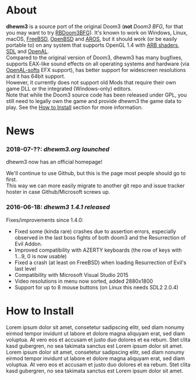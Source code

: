# About

**dhewm3** is a source port of the original Doom3 (**not** *Doom3 BFG*, for that you may want to
try [RBDoom3BFG](https://github.com/RobertBeckebans/RBDOOM-3-BFG/)).
It's known to work on Windows, Linux, macOS, [FreeBSD](https://freebsd.org),
[OpenBSD](https://openbsd.org) and [AROS](http://www.aros.org/),
but it should work (or be easily portable to) on any system that supports OpenGL 1.4 with
[ARB shaders](https://en.wikipedia.org/wiki/ARB_assembly_language),
[SDL](http://libsdl.org) and [OpenAL](http://openal.org).  
Compared to the original version of Doom3, dhewm3 has many bugfixes, supports EAX-like sound effects on
all operating systems and hardware (via [OpenAL-softs](http://TODO_URL!!) EFX support), has better
support for widescreen resolutions and it has 64bit support.  
However, it currently does not support old Mods that require their own game DLL or the integrated
(Windows-only) editors.  
Note that while the Doom3 source code has been released under GPL, you still need to legally own the
game and provide dhewm3 the game data to play. See the [How to Install](#how-to-install) section for
more information.

# News

### 2018-07-??: _dhewm3.org launched_

dhewm3 now has an official homepage!

We'll continue to use Github, but this is the page most people should go to first.  
This way we can more easily migrate to another git repo and issue tracker
hoster in case Github/Microsoft screws up.

### 2016-06-18: _dhewm3 1.4.1 released_

Fixes/improvements since 1.4.0:

 * Fixed some (kinda rare) crashes due to assertion errors, especially observed in the last
   boss fights of both doom3 and the Resurrection of Evil Addon.
 * Improved compatibility with AZERTY keyboards (the row of keys with 1...9, 0 is now usable)
 * Fixed a crash (at least on FreeBSD) when loading Resurrection of Evil's last level
 * Compatibility with Microsoft Visual Studio 2015
 * Video resolutions in menu now sorted, added 2880x1800
 * Support for up to 8 mouse buttons (on Linux this needs SDL2 2.0.4)

# How to Install

Lorem ipsum dolor sit amet, consetetur sadipscing elitr, sed diam nonumy eirmod tempor invidunt ut labore et dolore magna aliquyam erat, sed diam voluptua. At vero eos et accusam et justo duo dolores et ea rebum. Stet clita kasd gubergren, no sea takimata sanctus est Lorem ipsum dolor sit amet. Lorem ipsum dolor sit amet, consetetur sadipscing elitr, sed diam nonumy eirmod tempor invidunt ut labore et dolore magna aliquyam erat, sed diam voluptua. At vero eos et accusam et justo duo dolores et ea rebum. Stet clita kasd gubergren, no sea takimata sanctus est Lorem ipsum dolor sit amet.
